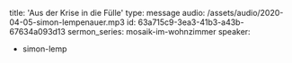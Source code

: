 title: 'Aus der Krise in die Fülle'
type: message
audio: /assets/audio/2020-04-05-simon-lempenauer.mp3
id: 63a715c9-3ea3-41b3-a43b-67634a093d13
sermon_series: mosaik-im-wohnzimmer
speaker:
  - simon-lemp
